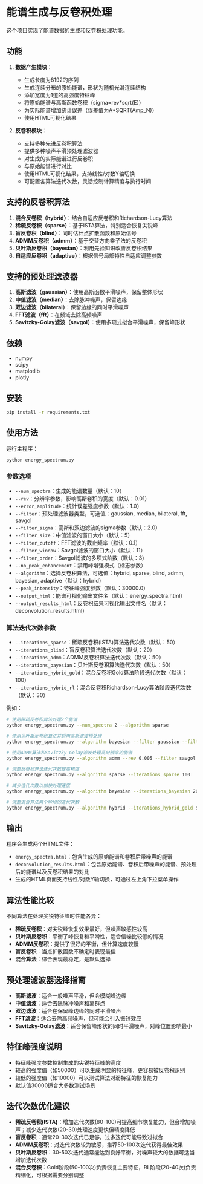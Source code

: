 # 能谱生成与反卷积处理

这个项目实现了能谱数据的生成和反卷积处理功能。

## 功能

1. **数据产生模块**：
   - 生成长度为8192的序列
   - 生成连续分布的原始能谱，形状为随机光滑连续结构
   - 添加宽度为1道的高强度特征峰
   - 将原始能谱与高斯函数卷积（sigma=rev*sqrt(E)）
   - 为实际能谱增加统计误差（误差值为A*SQRT(Amp_N)）
   - 使用HTML可视化结果

2. **反卷积模块**：
   - 支持多种先进反卷积算法
   - 提供多种噪声平滑预处理滤波器
   - 对生成的实际能谱进行反卷积
   - 与原始能谱进行对比
   - 使用HTML可视化结果，支持线性/对数Y轴切换
   - 可配置各算法迭代次数，灵活控制计算精度与执行时间

## 支持的反卷积算法

1. **混合反卷积（hybrid）**：结合自适应反卷积和Richardson-Lucy算法
2. **稀疏反卷积（sparse）**：基于ISTA算法，特别适合恢复尖锐峰
3. **盲反卷积（blind）**：同时估计点扩散函数和原始信号
4. **ADMM反卷积（admm）**：基于交替方向乘子法的反卷积
5. **贝叶斯反卷积（bayesian）**：利用先验知识改善反卷积结果
6. **自适应反卷积（adaptive）**：根据信号局部特性自适应调整参数

## 支持的预处理滤波器

1. **高斯滤波（gaussian）**：使用高斯函数平滑噪声，保留整体形状
2. **中值滤波（median）**：去除脉冲噪声，保留边缘
3. **双边滤波（bilateral）**：保留边缘的同时平滑噪声
4. **FFT滤波（fft）**：在频域去除高频噪声
5. **Savitzky-Golay滤波（savgol）**：使用多项式拟合平滑噪声，保留峰形状

## 依赖

- numpy
- scipy
- matplotlib
- plotly

## 安装

```bash
pip install -r requirements.txt
```

## 使用方法

运行主程序：

```bash
python energy_spectrum.py
```

### 参数选项

- `--num_spectra`：生成的能谱数量（默认：10）
- `--rev`：分辨率参数，影响高斯卷积的宽度（默认：0.01）
- `--error_amplitude`：统计误差强度参数（默认：1.0）
- `--filter`：预处理滤波器类型，可选值：gaussian, median, bilateral, fft, savgol
- `--filter_sigma`：高斯和双边滤波的sigma参数（默认：2.0）
- `--filter_size`：中值滤波的窗口大小（默认：5）
- `--filter_cutoff`：FFT滤波的截止频率（默认：0.1）
- `--filter_window`：Savgol滤波的窗口大小（默认：11）
- `--filter_order`：Savgol滤波的多项式阶数（默认：3）
- `--no_peak_enhancement`：禁用峰增强模式（标志参数）
- `--algorithm`：选择反卷积算法，可选值：hybrid, sparse, blind, admm, bayesian, adaptive（默认：hybrid）
- `--peak_intensity`：特征峰强度参数（默认：30000.0）
- `--output_html`：能谱可视化输出文件名（默认：energy_spectra.html）
- `--output_results_html`：反卷积结果可视化输出文件名（默认：deconvolution_results.html）

### 算法迭代次数参数

- `--iterations_sparse`：稀疏反卷积(ISTA)算法迭代次数（默认：50）
- `--iterations_blind`：盲反卷积算法迭代次数（默认：20）
- `--iterations_admm`：ADMM反卷积算法迭代次数（默认：50）
- `--iterations_bayesian`：贝叶斯反卷积算法迭代次数（默认：50）
- `--iterations_hybrid_gold`：混合反卷积Gold算法阶段迭代次数（默认：100）
- `--iterations_hybrid_rl`：混合反卷积Richardson-Lucy算法阶段迭代次数（默认：30）

例如：

```bash
# 使用稀疏反卷积算法处理2个能谱
python energy_spectrum.py --num_spectra 2 --algorithm sparse

# 使用贝叶斯反卷积算法并启用高斯滤波预处理
python energy_spectrum.py --algorithm bayesian --filter gaussian --filter_sigma 1.5

# 使用ADMM算法和Savitzky-Golay滤波处理高分辨率的能谱
python energy_spectrum.py --algorithm admm --rev 0.005 --filter savgol --filter_window 15

# 调整反卷积算法迭代次数提高精度
python energy_spectrum.py --algorithm sparse --iterations_sparse 100

# 减少迭代次数以加快处理速度
python energy_spectrum.py --algorithm bayesian --iterations_bayesian 20

# 调整混合算法两个阶段的迭代次数
python energy_spectrum.py --algorithm hybrid --iterations_hybrid_gold 50 --iterations_hybrid_rl 20
```

## 输出

程序会生成两个HTML文件：
- `energy_spectra.html`：包含生成的原始能谱和卷积后带噪声的能谱
- `deconvolution_results.html`：包含原始能谱、卷积后带噪声的能谱、预处理后的能谱以及反卷积结果的对比
- 生成的HTML页面支持线性/对数Y轴切换，可通过左上角下拉菜单操作

## 算法性能比较

不同算法在处理尖锐特征峰时性能各异：

- **稀疏反卷积**：对尖锐峰恢复效果最好，但噪声敏感性较高
- **贝叶斯反卷积**：平衡了峰恢复和平滑性，适合信噪比较低的情况
- **ADMM反卷积**：提供了很好的平衡，但计算速度较慢
- **盲反卷积**：当点扩散函数不确定时表现最佳
- **混合算法**：综合表现最稳定，是默认选择

## 预处理滤波器选择指南

- **高斯滤波**：适合一般噪声平滑，但会模糊峰边缘
- **中值滤波**：适合去除脉冲噪声和离群点
- **双边滤波**：适合在保留峰边缘的同时平滑噪声
- **FFT滤波**：适合去除高频噪声，但可能会引入振铃效应
- **Savitzky-Golay滤波**：适合保留峰形状的同时平滑噪声，对峰位置影响最小

## 特征峰强度说明

- 特征峰强度参数控制生成的尖锐特征峰的高度
- 较高的强度值（如50000）可以生成明显的特征峰，更容易被反卷积识别
- 较低的强度值（如10000）可以测试算法对弱特征的恢复能力
- 默认值30000适合大多数测试场景

## 迭代次数优化建议

- **稀疏反卷积(ISTA)**：增加迭代次数(80-100)可提高细节恢复能力，但会增加噪声；减少迭代次数(20-30)处理速度更快但精度降低
- **盲反卷积**：通常20-30次迭代已足够，过多迭代可能导致过拟合
- **ADMM反卷积**：对迭代次数较为敏感，推荐50-100次迭代获得最佳效果
- **贝叶斯反卷积**：30-50次迭代通常能达到良好平衡，对噪声较大的数据可适当增加迭代次数
- **混合反卷积**：Gold阶段(50-100次)负责恢复主要特征，RL阶段(20-40次)负责精细化，可根据需要分别调整 